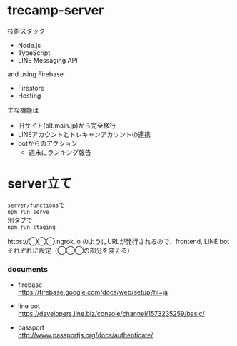 # trecamp-server

技術スタック
- Node.js
- TypeScript
- LINE Messaging API

and using Firebase
- Firestore
- Hosting

主な機能は
- 旧サイト(olt.main.jp)から完全移行
- LINEアカウントとトレキャンアカウントの連携
- botからのアクション
  - 週末にランキング報告
  
# server立て
`server/functions`で  
`npm run serve`  
別タブで  
`npm run staging`

https://◯◯◯.ngrok.io のようにURLが発行されるので、frontend, LINE botそれぞれに設定（◯◯◯の部分を変える）

### documents

- firebase  
https://firebase.google.com/docs/web/setup?hl=ja

- line bot  
https://developers.line.biz/console/channel/1573235259/basic/

- passport  
http://www.passportjs.org/docs/authenticate/
